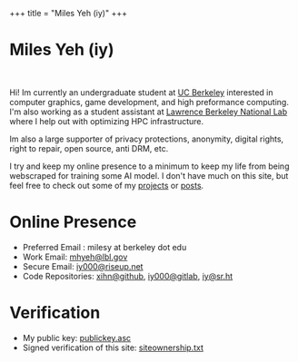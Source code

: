 +++
title = "Miles Yeh (iy)"
+++
# Miles Yeh (iy)
<br/>

Hi! Im currently an undergraduate student at [UC Berkeley](https://eecs.berkeley.edu/cs/) interested in computer graphics, game development, and high preformance computing. I'm also working as a student assistant at [Lawrence Berkeley National Lab](https://cs.lbl.gov/) where I help out with optimizing HPC infrastructure.

<!--

Hi! I am currenlty a member of the technical staff at [Lawrence Berkeley National Lab](https://www.lbl.gov/) working on optimizing HPC infrastructure. I hold a B.A from [UC Berkeley](https://eecs.berkeley.edu/cs/) and a M.S from the [University of Chicago](https://computerscience.uchicago.edu/).

--->

Im also a large supporter of privacy protections, anonymity, digital rights, right to repair, open source, anti DRM, etc.

I try and keep my online presence to a minimum to keep my life from being webscraped for training some AI model. I don't have much on this site, but feel free to check out some of my [projects](/projects/) or [posts](/posts/).


<!--

> *"Useless blockquote"*


Discover additional content:

- With Subitems
  - With Subsubitems
  - [Example Page](./about)
- this list is just the content of `content/_index.md`, the tests are shamelessly stolen from [no style, please!](https://www.getzola.org/themes/no-style-please/)

--->

# Online Presence
- Preferred Email : milesy at berkeley dot edu
- Work Email: [mhyeh@lbl.gov](mailto:mhyeh@lbl.gov)
- Secure Email: [iy000@riseup.net](mailto:iy000@riseup.net)
- Code Repositories: [xihn@github](https://github.com/xihn), [iy000@gitlab](https://gitlab.com/iy000), [iy@sr.ht](https://git.sr.ht/~iy)



# Verification
- My public key: [publickey.asc](https://raw.githubusercontent.com/xihn/keys/refs/heads/main/publickey.asc)
- Signed verification of this site: [siteownership.txt](https://raw.githubusercontent.com/xihn/keys/refs/heads/main/site.asc)
